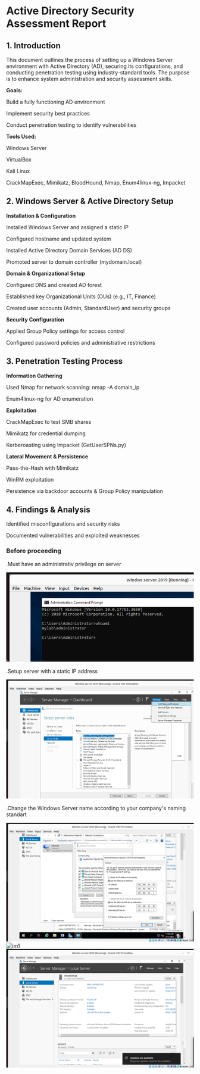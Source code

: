 # Active Directory Security Assessment Report
## 1. Introduction

This document outlines the process of setting up a Windows Server environment with Active Directory (AD), securing its configurations, and conducting penetration testing using industry-standard tools. The purpose is to enhance system administration and security assessment skills.

**Goals:**

Build a fully functioning AD environment

Implement security best practices

Conduct penetration testing to identify vulnerabilities

**Tools Used:**

Windows Server

VirtualBox

Kali Linux

CrackMapExec, Mimikatz, BloodHound, Nmap, Enum4linux-ng, Impacket

## 2. Windows Server & Active Directory Setup

**Installation & Configuration**

Installed Windows Server and assigned a static IP

Configured hostname and updated system

Installed Active Directory Domain Services (AD DS)

Promoted server to domain controller (mydomain.local)

**Domain & Organizational Setup**

Configured DNS and created AD forest

Established key Organizational Units (OUs) (e.g., IT, Finance)

Created user accounts (Admin, StandardUser) and security groups

**Security Configuration**

Applied Group Policy settings for access control

Configured password policies and administrative restrictions

## 3. Penetration Testing Process

**Information Gathering**

Used Nmap for network scanning: nmap -A domain_ip

Enum4linux-ng for AD enumeration

**Exploitation**

CrackMapExec to test SMB shares

Mimikatz for credential dumping

Kerberoasting using Impacket (GetUserSPNs.py)

**Lateral Movement & Persistence**

Pass-the-Hash with Mimikatz

WinRM exploitation

Persistence via backdoor accounts & Group Policy manipulation

## 4. Findings & Analysis

Identified misconfigurations and security risks

Documented vulnerabilities and exploited weaknesses


### Before proceeding
.Must have an administrativ privilege on server

![im1](https://github.com/Sonakhach/project5/blob/main/Screenshot%20from%202025-02-17%2011-39-16.png)

.Setup server with a static IP address

![im1](https://github.com/Sonakhach/project5/blob/main/Screenshot%20from%202025-02-17%2011-46-05.png)

.Change the Windows Server name according to your company's naming standart

![im1](https://github.com/Sonakhach/project5/blob/main/Screenshot%20from%202025-02-17%2011-36-54.png)
![im1](onakhach/project5/blob/main/Screenshot%20from%202025-02-17%2011-43-31.png)
![im1](https://github.com/Sonakhach/project5/blob/main/Screenshot%20from%202025-02-17%2011-32-29.png)
